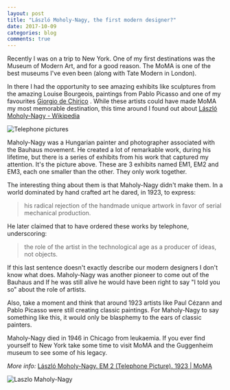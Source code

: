 ```yaml
---
layout: post
title: "László Moholy-Nagy, the first modern designer?"
date: 2017-10-09
categories: blog
comments: true
---
```

Recently I was on a trip to New York. One of my first destinations was the Museum of Modern Art, and for a good reason. The MoMA is one of the best museums I've even been (along with Tate Modern in London).

In there I had the opportunity to see amazing exhibits like sculptures from the amazing Louise Bourgeois, paintings from Pablo Picasso and one of my favourites [Giorgio de Chirico](https://en.wikipedia.org/wiki/Giorgio_de_Chirico) .  While these artists could have made MoMA my most memorable destination, this time around I found out about  [László Moholy-Nagy - Wikipedia](https://en.wikipedia.org/wiki/L%C3%A1szl%C3%B3_Moholy-Nagy)

![Telephone pictures]({{site.url}}/assets/maholy-nagy-2.jpg)

Maholy-Nagy was a Hungarian painter and photographer associated with the Bauhaus movement. He created a lot of remarkable work, during his lifetime, but there is a series of  exhibits from his work that captured my attention. It's the picture above. These are 3 exhibits named EM1, EM2 and EM3, each one smaller than the other. They only work together.

The interesting thing about them is that Maholy-Nagy didn't make them. In a world dominated by hand crafted art he dared, in 1923, to  express:

> his radical rejection of the handmade unique artwork in favor of serial mechanical production.

He later claimed that to have ordered these works by telephone, underscoring:

> the role of the artist in the technological age as a producer of ideas, not objects.

If this last sentence doesn't exactly describe our modern designers I don't know what does. Maholy-Nagy was another pioneer to come out of the Bauhaus and If he was still alive he would have been right to say "I told you so" about the role of artists.

Also, take a moment and think that around 1923 artists like Paul Cézann and Pablo Picasso were still creating classic paintings. For Maholy-Nagy to say something like this, it would only be blasphemy to the ears of classic painters.

Maholy-Nagy died in 1946 in Chicago from leukaemia. If you ever find yourself to New York take some time to visit MoMA and the Guggenheim museum to see some of his legacy.

*More info:* [László Moholy-Nagy. EM 2 (Telephone Picture). 1923 | MoMA](https://www.moma.org/collection/works/78747)

![Laszlo Maholy-Nagy]({{site.url}}/assets/maholy-nagy-1.jpg)
